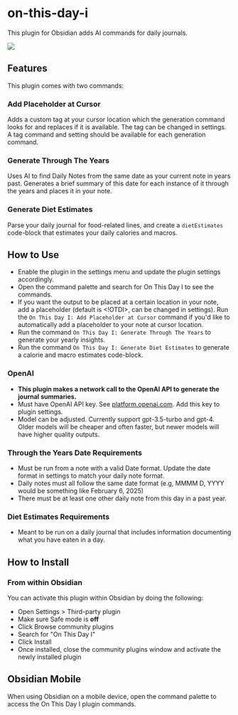 # on-this-day-i
This plugin for Obsidian adds AI commands for daily journals.

![](https://github.com/benstuart0/on-this-day-i-obsidian/blob/e9f8ad5cb0165089f8bcb8717d4a0a7d033192b7/on-this-day-i-demo.gif)

## Features
This plugin comes with two commands:
### Add Placeholder at Cursor
Adds a custom tag at your cursor location which the generation command looks for and replaces if it is available. The tag can be changed in settings. A tag command and setting should be available for each generation command.
### Generate Through The Years
Uses AI to find Daily Notes from the same date as your current note in years past. Generates a brief summary of this date for each instance of it through the years and places it in your note.
### Generate Diet Estimates
Parse your daily journal for food-related lines, and create a `dietEstimates` code-block that estimates your daily calories and macros.
## How to Use
- Enable the plugin in the settings menu and update the plugin settings accordingly.
- Open the command palette and search for On This Day I to see the commands.
- If you want the output to be placed at a certain location in your note, add a placeholder (default is <!OTDI>, can be changed in settings). Run the `On This Day I: Add Placeholder at Cursor` command if you'd like to automatically add a placeholder to your note at cursor location.
- Run the command `On This Day I: Generate Through The Years` to generate your yearly insights.
- Run the command `On This Day I: Generate Diet Estimates` to generate a calorie and macro estimates code-block.
### OpenAI
- **This plugin makes a network call to the OpenAI API to generate the journal summaries.**
- Must have OpenAI API key. See [platform.openai.com](https://platform.openai.com/). Add this key to plugin settings.
- Model can be adjusted. Currently support gpt-3.5-turbo and gpt-4. Older models will be cheaper and often faster, but newer models will have higher quality outputs.
### Through the Years Date Requirements
- Must be run from a note with a valid Date format. Update the date format in settings to match your daily note format.
- Daily notes must all follow the same date format (e.g, MMMM D, YYYY would be something like February 6, 2025)
- There must be at least one other daily note from this day in a past year.
### Diet Estimates Requirements
- Meant to be run on a daily journal that includes information documenting what you have eaten in a day.
## How to Install
### From within Obsidian
You can activate this plugin within Obsidian by doing the following:
- Open Settings > Third-party plugin
- Make sure Safe mode is **off**
- Click Browse community plugins
- Search for "On This Day I"
- Click Install
- Once installed, close the community plugins window and activate the newly installed plugin
## Obsidian Mobile
When using Obsidian on a mobile device, open the command palette to access the On This Day I plugin commands.
